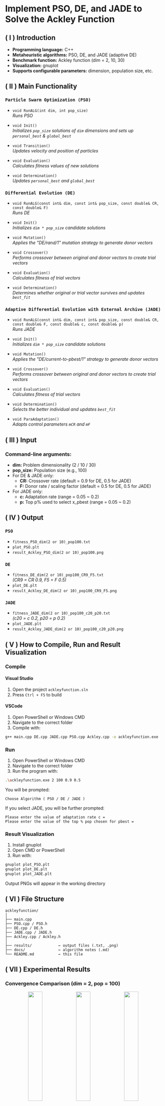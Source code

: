 # Implement PSO, DE, and JADE to Solve the Ackley Function

## ( I ) Introduction
- **Programming language:** C++
- **Metaheuristic algorithms:** PSO, DE, and JADE (adaptive DE)
- **Benchmark function:** Ackley function (dim = 2, 10, 30)
- **Visualization:** gnuplot
- **Supports configurable parameters:** dimension, population size, etc.

## ( II ) Main Functionality

### `Particle Swarm Optimization (PSO)`
- `void RunALG(int dim, int pop_size)`  
  *Runs PSO*

- `void Init()`  
  *Initializes `pop_size` solutions of `dim` dimensions and sets up `personal_best` & `global_best`*

- `void Transition()`  
  *Updates velocity and position of particles*

- `void Evaluation()`  
  *Calculates fitness values of new solutions*

- `void Determination()`  
  *Updates `personal_best` and `global_best`*

### `Differential Evolution (DE)`
- `void RunALG(const int& dim, const int& pop_size, const double& CR, const double& F)`  
  *Runs DE*

- `void Init()`  
  *Initializes `dim * pop_size` candidate solutions*

- `void Mutation()`  
  *Applies the "DE/rand/1" mutation strategy to generate donor vectors*

- `void Crossover()`  
  *Performs crossover between original and donor vectors to create trial vectors*

- `void Evaluation()`  
  *Calculates fitness of trial vectors*

- `void Determination()`  
  *Determines whether original or trial vector survives and updates `best_fit`*

### `Adaptive Differential Evolution with External Archive (JADE)`
- `void RunALG(const int& dim, const int& pop_size, const double& CR, const double& F, const double& c, const double& p)`  
  *Runs JADE*

- `void Init()`  
  *Initializes `dim * pop_size` candidate solutions*

- `void Mutation()`  
  *Applies the "DE/current-to-pbest/1" strategy to generate donor vectors*

- `void Crossover()`  
  *Performs crossover between original and donor vectors to create trial vectors*

- `void Evaluation()`  
  *Calculates fitness of trial vectors*

- `void Determination()`  
  *Selects the better individual and updates `best_fit`*

- `void ParaAdaptation()`  
  *Adapts control parameters `mCR` and `mF`*

## ( III ) Input

### Command-line arguments:
- **dim:** Problem dimensionality (2 / 10 / 30)
- **pop_size:** Population size (e.g., 100)
- For DE & JADE only:
  - **CR:** Crossover rate (default = 0.9 for DE, 0.5 for JADE)
  - **F:** Donor rate / scaling factor (default = 0.5 for DE, 0.5 for JADE)
- For JADE only:  
  - **c:** Adaptation rate (range = 0.05 ~ 0.2)
  - **p:** Top p% used to select x_pbest (range = 0.05 ~ 0.2)

## ( IV ) Output

### `PSO`
- `fitness_PSO_dim(2 or 10)_pop100.txt`
- `plot_PSO.plt`
- `result_Ackley_PSO_dim(2 or 10)_pop100.png`

### `DE`
- `fitness_DE_dim(2 or 10)_pop100_CR9_F5.txt`  
  *(CR9 = CR 0.9, F5 = F 0.5)*
- `plot_DE.plt`
- `result_Ackley_DE_dim(2 or 10)_pop100_CR9_F5.png`

### `JADE`
- `fitness_JADE_dim(2 or 10)_pop100_c20_p20.txt`  
  *(c20 = c 0.2, p20 = p 0.2)*
- `plot_JADE.plt`
- `result_Ackley_JADE_dim(2 or 10)_pop100_c20_p20.png`

## ( V ) How to Compile, Run and Result Visualization

### Compile

#### Visual Studio
1. Open the project `ackleyfunction.sln`
2. Press `Ctrl + F5` to build

#### VSCode
1. Open PowerShell or Windows CMD
2. Navigate to the correct folder
3. Compile with:
```bash
g++ main.cpp DE.cpp JADE.cpp PSO.cpp Ackley.cpp -o ackleyfunction.exe
```

### Run
1. Open PowerShell or Windows CMD
2. Navigate to the correct folder
3. Run the program with:
```bash
.\ackleyfunction.exe 2 100 0.9 0.5
```
You will be prompted:
```
Choose Algorithm ( PSO / DE / JADE )
```
If you select JADE, you will be further prompted:
```
Please enter the value of adaptation rate c =
Please enter the value of the top % pop chosen for pbest =
```

### Result Visualization
1. Install gnuplot
2. Open CMD or PowerShell
3. Run with:

```bash
gnuplot plot_PSO.plt
gnuplot plot_DE.plt
gnuplot plot_JADE.plt
```

Output PNGs will appear in the working directory

## ( VI ) File Structure

```
ackleyfunction/
│
├── main.cpp
├── PSO.cpp / PSO.h
├── DE.cpp / DE.h
├── JADE.cpp / JADE.h
├── Ackley.cpp / Ackley.h
│
├── results/            ← output files (.txt, .png)
├── docs/               ← algorithm notes (.md)
└── README.md           ← this file
```

## ( VII ) Experimental Results

### Convergence Comparison (dim = 2, pop = 100)
<p align="center">
  <img src="results/dim2/result_Ackley_DE_dim2_pop100_CR9_F5.png" width="30%"/>
  <img src="results/dim2/result_Ackley_PSO_dim2_pop100.png" width="30%"/>
  <img src="results/dim2/result_Ackley_JADE_dim2_pop100_c20_p20.png" width="30%"/>
</p>

### Convergence Comparison (dim = 30, pop = 100)
<p align="center">
  <img src="results/dim30/result_Ackley_DE_dim30_pop100_CR9_F5.png" width="30%"/>
  <img src="results/dim30/result_Ackley_PSO_dim30_pop100.png" width="30%"/>
  <img src="results/dim30/result_Ackley_JADE_dim30_pop100_c20_p20.png" width="30%"/>
</p>

## ( VIII ) Observations
- JADE converges faster and avoids premature convergence in high-dimensional scenarios
- Adaptive control of parameters (CR, F) significantly enhances JADE's performance
- For more insights, refer to `docs/JADE_Algo_Note.md`

## ( IX ) Key Features
- Object-oriented design in C++
- DE strategy: `DE/rand/1/bin`
- JADE strategy: `DE/current-to-pbest/1`
- Adaptive learning of control parameters (mCR, mF)
- Command-line parameter tuning
- Automated result visualization with gnuplot

## ( X ) Skills Demonstrated
- Modular C++ programming
- Metaheuristic algorithm implementation
- Benchmarking and convergence analysis
- Parameter sensitivity study
- Visualization scripting with gnuplot

## ( XI ) Related Documents
- [JADE_Algo_Note.md](docs/JADE_Algo_Note.md)

